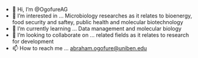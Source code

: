 - 👋 Hi, I’m @OgofureAG
- 👀 I’m interested in ... Microbiology researches as it relates to bioenergy, food security and saftey, public health and molecular biotechnology
- 🌱 I’m currently learning ... Data management and molecular biology
- 💞️ I’m looking to collaborate on ... related fields as it relates to research for development
- 📫 How to reach me ... abraham.ogofure@uniben.edu

<!---
OgofureAG/OgofureAG is a ✨ special ✨ repository because its `README.md` (this file) appears on your GitHub profile.
You can click the Preview link to take a look at your changes.
--->
